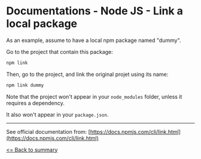 # Documentations - Node JS - Link a local package

As an example, assume to have a local npm package named "dummy".

Go to the project that contain this package:

```bash
npm link
```

Then, go to the project, and link the original projet using its name:

```bash
npm link dummy
```

Note that the project won't appear in your `node_modules` folder, unless it requires a dependency.

It also won't appear in your `package.json`.

---

See official documentation from: [https://docs.npmjs.com/cli/link.html](https://docs.npmjs.com/cli/link.html)

[<= Back to summary](./README.md)